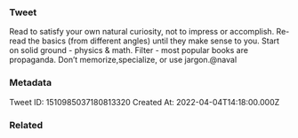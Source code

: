 ### Tweet
Read to satisfy your own natural curiosity, not to impress or accomplish. 
Re-read the basics (from different angles) until they make sense to you. 
Start on solid ground - physics &amp; math.
Filter - most popular books are propaganda.
Don’t memorize,specialize, or use jargon.@naval

### Metadata
Tweet ID: 1510985037180813320
Created At: 2022-04-04T14:18:00.000Z

### Related

